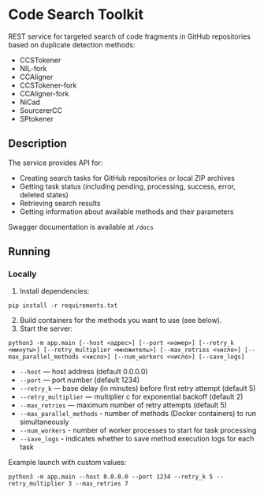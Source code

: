 # Code Search Toolkit

REST service for targeted search of code fragments in GitHub repositories based on duplicate detection methods:
- CCSTokener
- NIL-fork
- CCAligner
- CCSTokener-fork
- CCAligner-fork
- NiCad
- SourcererCC
- SPtokener

## Description

The service provides API for:
- Creating search tasks for GitHub repositories or local ZIP archives
- Getting task status (including pending, processing, success, error, deleted states)
- Retrieving search results
- Getting information about available methods and their parameters

Swagger documentation is available at `/docs`

## Running

### Locally

1. Install dependencies:
```
pip install -r requirements.txt
```
2. Build containers for the methods you want to use (see below).
3. Start the server:
```
python3 -m app.main [--host <адрес>] [--port <номер>] [--retry_k <минуты>] [--retry_multiplier <множитель>] [--max_retries <число>] [--max_parallel_methods <число>] [--num_workers <число>] [--save_logs]
```
- `--host` — host address (default 0.0.0.0)
- `--port` — port number (default 1234)
- `--retry_k` — base delay (in minutes) before first retry attempt (default 5)
- `--retry_multiplier` — multiplier c for exponential backoff (default 2)
- `--max_retries` — maximum number of retry attempts (default 5)
- `--max_parallel_methods` - number of methods (Docker containers) to run simultaneously
- `--num_workers` - number of worker processes to start for task processing
- `--save_logs` - indicates whether to save method execution logs for each task

Example launch with custom values:

```
python3 -m app.main --host 0.0.0.0 --port 1234 --retry_k 5 --retry_multiplier 3 --max_retries 7
```
